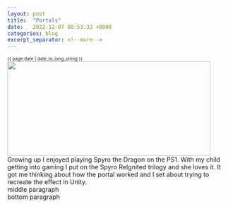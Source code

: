```yaml
---
layout: post
title:  "Portals"
date:   2022-12-07 08:53:32 +0800
categories: blog
excerpt_separator: <!--more-->
---
```


<div style="font-size: 10px">
{{ page.date | date_to_long_string }}
</div>

<img class="post-img-center" src="{{ site.baseurl }}/assets/img/tmp.jpg" width="460" height="215">

<div>
Growing up I enjoyed playing Spyro the Dragon on the PS1. With my child getting into gaming I put on the Spyro ReIgnited trilogy and she loves it. It got me thinking about how the portal worked and I set about trying to recreate the effect in Unity.
<!--more-->
</div>

<div>
middle paragraph
</div>

<div>
bottom paragraph
</div>